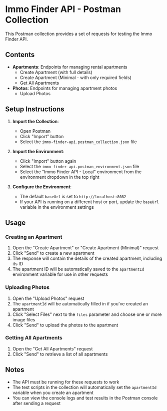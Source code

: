 # Immo Finder API - Postman Collection

This Postman collection provides a set of requests for testing the Immo Finder API.

## Contents

- **Apartments**: Endpoints for managing rental apartments
  - Create Apartment (with full details)
  - Create Apartment (Minimal - with only required fields)
  - Get All Apartments
- **Photos**: Endpoints for managing apartment photos
  - Upload Photos

## Setup Instructions

1. **Import the Collection**:
   - Open Postman
   - Click "Import" button
   - Select the `immo-finder-api.postman_collection.json` file

2. **Import the Environment**:
   - Click "Import" button again
   - Select the `immo-finder-api.postman_environment.json` file
   - Select the "Immo Finder API - Local" environment from the environment dropdown in the top right

3. **Configure the Environment**:
   - The default `baseUrl` is set to `http://localhost:8082`
   - If your API is running on a different host or port, update the `baseUrl` variable in the environment settings

## Usage

### Creating an Apartment

1. Open the "Create Apartment" or "Create Apartment (Minimal)" request
2. Click "Send" to create a new apartment
3. The response will contain the details of the created apartment, including its ID
4. The apartment ID will be automatically saved to the `apartmentId` environment variable for use in other requests

### Uploading Photos

1. Open the "Upload Photos" request
2. The `apartmentId` will be automatically filled in if you've created an apartment
3. Click "Select Files" next to the `files` parameter and choose one or more image files
4. Click "Send" to upload the photos to the apartment

### Getting All Apartments

1. Open the "Get All Apartments" request
2. Click "Send" to retrieve a list of all apartments

## Notes

- The API must be running for these requests to work
- The test scripts in the collection will automatically set the `apartmentId` variable when you create an apartment
- You can view the console logs and test results in the Postman console after sending a request